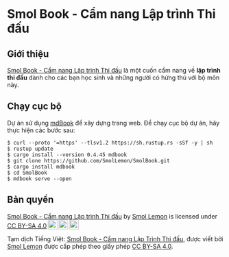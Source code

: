 # Smol Book - Cẩm nang Lập trình Thi đấu

## Giới thiệu

[Smol Book - Cẩm nang Lập trình Thi đấu](https://book.smollemon.page) là một cuốn cẩm nang về **lập trình thi đấu** dành cho các bạn học sinh và những người có hứng thú với bộ môn này.

## Chạy cục bộ

Dự án sử dụng [mdBook](https://rust-lang.github.io/mdBook/) để xây dựng trang web. Để chạy cục bộ dự án, hãy thực hiện các bước sau:

```shell
$ curl --proto '=https' --tlsv1.2 https://sh.rustup.rs -sSf -y | sh
$ rustup update
$ cargo install --version 0.4.45 mdbook
$ git clone https://github.com/SmolLemon/SmolBook.git
$ cargo install mdbook
$ cd SmolBook 
$ mdbook serve --open
```

## Bản quyền 

<p xmlns:cc="http://creativecommons.org/ns#" xmlns:dct="http://purl.org/dc/terms/"><a property="dct:title" rel="cc:attributionURL" href="https://book.smollemon.page">Smol Book - Cẩm nang Lập trình Thi đấu</a> by <a rel="cc:attributionURL dct:creator" property="cc:attributionName" href="https://smollemon.page">Smol Lemon</a> is licensed under <a href="https://creativecommons.org/licenses/by-sa/4.0/?ref=chooser-v1" target="_blank" rel="license noopener noreferrer" style="display:inline-block;">CC BY-SA 4.0<img style="height:22px!important;margin-left:3px;vertical-align:text-bottom;" src="https://mirrors.creativecommons.org/presskit/icons/cc.svg?ref=chooser-v1" alt=""><img style="height:22px!important;margin-left:3px;vertical-align:text-bottom;" src="https://mirrors.creativecommons.org/presskit/icons/by.svg?ref=chooser-v1" alt=""><img style="height:22px!important;margin-left:3px;vertical-align:text-bottom;" src="https://mirrors.creativecommons.org/presskit/icons/sa.svg?ref=chooser-v1" alt=""></a></p> 

Tạm dịch Tiếng Việt: [Smol Book - Cẩm nang Lập Trình Thi đấu](https://book.smollemon.page), được viết bởi [Smol Lemon](https://book.smollemon.page) được cấp phép theo giấy phép [CC BY-SA 4.0](https://creativecommons.org/licenses/by-sa/4.0/).
